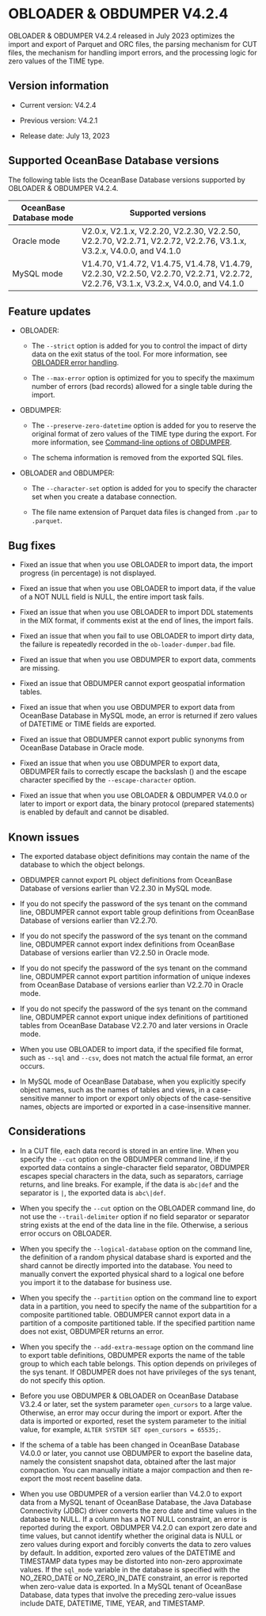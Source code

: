 # OBLOADER & OBDUMPER V4.2.4

OBLOADER & OBDUMPER V4.2.4 released in July 2023 optimizes the import and export of Parquet and ORC files, the parsing mechanism for CUT files, the mechanism for handling import errors, and the processing logic for zero values of the TIME type.

## Version information

* Current version: V4.2.4

* Previous version: V4.2.1

* Release date: July 13, 2023

## Supported OceanBase Database versions

The following table lists the OceanBase Database versions supported by OBLOADER & OBDUMPER V4.2.4.


| OceanBase Database mode | Supported versions |
|-------------------------|--------------------------------------------------------------------------------------------------------|
| Oracle mode | V2.0.x, V2.1.x, V2.2.20, V2.2.30, V2.2.50, V2.2.70, V2.2.71, V2.2.72, V2.2.76, V3.1.x, V3.2.x, V4.0.0, and V4.1.0 |
| MySQL mode | V1.4.70, V1.4.72, V1.4.75, V1.4.78, V1.4.79, V2.2.30, V2.2.50, V2.2.70, V2.2.71, V2.2.72, V2.2.76, V3.1.x, V3.2.x, V4.0.0, and V4.1.0 |



## Feature updates

* OBLOADER:

   * The `--strict` option is added for you to control the impact of dirty data on the exit status of the tool. For more information, see [OBLOADER error handling](../../../500.OBLOADER/501.obloader-error-resolution.md).

   * The `--max-error` option is optimized for you to specify the maximum number of errors (bad records) allowed for a single table during the import.

* OBDUMPER:

   * The `--preserve-zero-datetime` option is added for you to reserve the original format of zero values of the TIME type during the export. For more information, see [Command-line options of OBDUMPER](../../../600.OBDUMPER/200.obdumper-command-line-options.md).

   * The schema information is removed from the exported SQL files.

* OBLOADER and OBDUMPER:

   * The `--character-set` option is added for you to specify the character set when you create a database connection.

   * The file name extension of Parquet data files is changed from `.par` to `.parquet`.


## Bug fixes

* Fixed an issue that when you use OBLOADER to import data, the import progress (in percentage) is not displayed.

* Fixed an issue that when you use OBLOADER to import data, if the value of a NOT NULL field is NULL, the entire import task fails.

* Fixed an issue that when you use OBLOADER to import DDL statements in the MIX format, if comments exist at the end of lines, the import fails.

* Fixed an issue that when you fail to use OBLOADER to import dirty data, the failure is repeatedly recorded in the `ob-loader-dumper.bad` file.

* Fixed an issue that when you use OBDUMPER to export data, comments are missing.

* Fixed an issue that OBDUMPER cannot export geospatial information tables.

* Fixed an issue that when you use OBDUMPER to export data from OceanBase Database in MySQL mode, an error is returned if zero values of DATETIME or TIME fields are exported.

* Fixed an issue that OBDUMPER cannot export public synonyms from OceanBase Database in Oracle mode.

* Fixed an issue that when you use OBDUMPER to export data, OBDUMPER fails to correctly escape the backslash (\) and the escape character specified by the `--escape-character` option.

* Fixed an issue that when you use OBLOADER & OBDUMPER V4.0.0 or later to import or export data, the binary protocol (prepared statements) is enabled by default and cannot be disabled.

## Known issues

* The exported database object definitions may contain the name of the database to which the object belongs.

* OBDUMPER cannot export PL object definitions from OceanBase Database of versions earlier than V2.2.30 in MySQL mode.

* If you do not specify the password of the sys tenant on the command line, OBDUMPER cannot export table group definitions from OceanBase Database of versions earlier than V2.2.70.

* If you do not specify the password of the sys tenant on the command line, OBDUMPER cannot export index definitions from OceanBase Database of versions earlier than V2.2.50 in Oracle mode.

* If you do not specify the password of the sys tenant on the command line, OBDUMPER cannot export partition information of unique indexes from OceanBase Database of versions earlier than V2.2.70 in Oracle mode.

* If you do not specify the password of the sys tenant on the command line, OBDUMPER cannot export unique index definitions of partitioned tables from OceanBase Database V2.2.70 and later versions in Oracle mode.

* When you use OBLOADER to import data, if the specified file format, such as `--sql` and `--csv`, does not match the actual file format, an error occurs.

* In MySQL mode of OceanBase Database, when you explicitly specify object names, such as the names of tables and views, in a case-sensitive manner to import or export only objects of the case-sensitive names, objects are imported or exported in a case-insensitive manner.



## Considerations

* In a CUT file, each data record is stored in an entire line. When you specify the `--cut` option on the OBDUMPER command line, if the exported data contains a single-character field separator, OBDUMPER escapes special characters in the data, such as separators, carriage returns, and line breaks. For example, if the data is `abc|def` and the separator is `|`, the exported data is `abc\|def`.

* When you specify the `--cut` option on the OBLOADER command line, do not use the `--trail-delimiter` option if no field separator or separator string exists at the end of the data line in the file. Otherwise, a serious error occurs on OBLOADER.

* When you specify the `--logical-database` option on the command line, the definition of a random physical database shard is exported and the shard cannot be directly imported into the database. You need to manually convert the exported physical shard to a logical one before you import it to the database for business use.

* When you specify the `--partition` option on the command line to export data in a partition, you need to specify the name of the subpartition for a composite partitioned table. OBDUMPER cannot export data in a partition of a composite partitioned table. If the specified partition name does not exist, OBDUMPER returns an error.

* When you specify the `--add-extra-message` option on the command line to export table definitions, OBDUMPER exports the name of the table group to which each table belongs. This option depends on privileges of the sys tenant. If OBDUMPER does not have privileges of the sys tenant, do not specify this option.

* Before you use OBDUMPER & OBLOADER on OceanBase Database V3.2.4 or later, set the system parameter `open_cursors` to a large value. Otherwise, an error may occur during the import or export. After the data is imported or exported, reset the system parameter to the initial value, for example, `ALTER SYSTEM SET open_cursors = 65535;`.

* If the schema of a table has been changed in OceanBase Database V4.0.0 or later, you cannot use OBDUMPER to export the baseline data, namely the consistent snapshot data, obtained after the last major compaction. You can manually initiate a major compaction and then re-export the most recent baseline data.

* When you use OBDUMPER of a version earlier than V4.2.0 to export data from a MySQL tenant of OceanBase Database, the Java Database Connectivity (JDBC) driver converts the zero date and time values in the database to NULL. If a column has a NOT NULL constraint, an error is reported during the export. OBDUMPER V4.2.0 can export zero date and time values, but cannot identify whether the original data is NULL or zero values during export and forcibly converts the data to zero values by default. In addition, exported zero values of the DATETIME and TIMESTAMP data types may be distorted into non-zero approximate values. If the `sql_mode` variable in the database is specified with the NO_ZERO_DATE or NO_ZERO_IN_DATE constraint, an error is reported when zero-value data is exported. In a MySQL tenant of OceanBase Database, data types that involve the preceding zero-value issues include DATE, DATETIME, TIME, YEAR, and TIMESTAMP.

